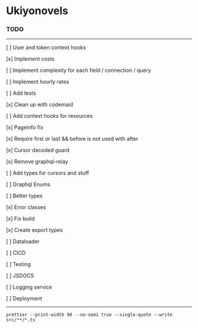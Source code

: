 # Ukiyonovels

### TODO
---
[ ] User and token context hooks

[x] Implement costs

[ ] Implement complexity for each field / connection / query

[ ] Implement hourly rates

[ ] Add tests

[x] Clean up with codemaid

[ ] Add context hooks for resources

[x] Pageinfo fix

[x] Require first or last && before is not used with after

[x] Cursor decoded guard

[x] Remove graphql-relay

[ ] Add types for cursors and stuff

[ ] Graphql Enums

[ ] Better types

[x] Error classes

[x] Fix build

[x] Create export types

[ ] Dataloader

[ ] CICD

[ ] Testing

[ ] JSDOCS

[ ] Logging service

[ ] Deployment

---
```
prettier --print-width 90 --no-semi true --single-quote --write src/**/*.ts
```